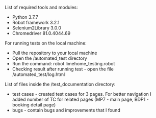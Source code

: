 List of required tools and modules: 

- Python 3.7.7
- Robot framework 3.2.1
- Selenium2Library 3.0.0
- Chromedriver 81.0.4044.69

For running tests on the local machine:
- Pull the repository to your local machine 
- Open the /automated_test directory 
- Run the command: robot limehome_testing.robot
- Checking result after running test - open the file /automated_test/log.html

List of files inside the /test_documentation directory:
- test cases - created test cases for 3 pages. For better navigation I added number of TC for related pages (MP7 - main page, BDP1 - booking detail page)
- bugs - contain bugs and improvements that I found


